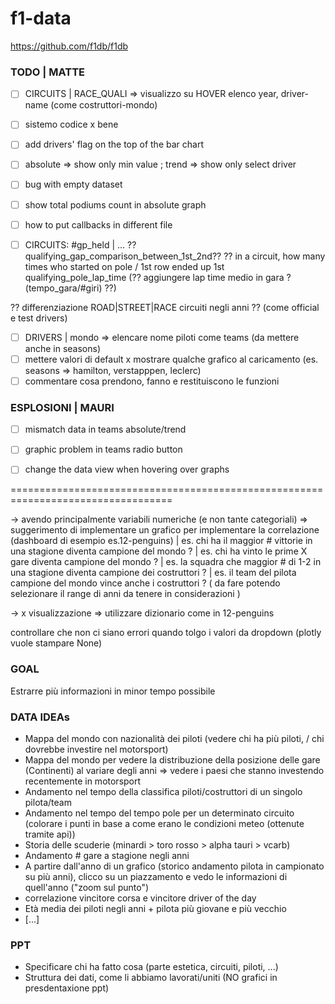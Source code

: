 # f1-data
https://github.com/f1db/f1db


### TODO | MATTE
- [ ] CIRCUITS | RACE_QUALI => visualizzo su HOVER elenco year, driver-name (come costruttori-mondo)




- [ ] sistemo codice x bene
- [ ] add drivers' flag on the top of the bar chart
- [ ] absolute => show only min value ; trend => show only select driver
- [ ] bug with empty dataset
- [ ] show total podiums count in absolute graph
- [ ] how to put callbacks in different file
- [ ] CIRCUITS:
  #gp_held | ... ??qualifying_gap_comparison_between_1st_2nd?? ?? in a circuit, how many times who started on pole / 1st row ended up 1st
  qualifying_pole_lap_time (?? aggiungere lap time medio in gara ? (tempo_gara/#giri) ??)
  
?? differenziazione ROAD|STREET|RACE circuiti negli anni ?? (come official e test drivers)
- [ ] DRIVERS | mondo =>  elencare nome piloti come teams (da mettere anche in seasons)
- [ ] mettere valori di default x mostrare qualche grafico al caricamento (es. seasons => hamilton, verstapppen, leclerc)
- [ ] commentare cosa prendono, fanno e restituiscono le funzioni

### ESPLOSIONI | MAURI
- [ ] mismatch data in teams absolute/trend
- [ ] graphic problem in teams radio button
- [ ] change the data view when hovering over graphs


==================================================================================

-> avendo principalmente variabili numeriche (e non tante categoriali)
  => suggerimento di implementare un grafico per implementare la correlazione (dashboard di esempio es.12-penguins) 
    | es. chi ha il maggior # vittorie in una stagione diventa campione del mondo ?
    | es. chi ha vinto le prime X gare diventa campione del mondo ?
    | es. la squadra che maggior # di 1-2 in una stagione diventa campione dei costruttori ?
    | es. il team del pilota campione del mondo vince anche i costruttori ?
    ( da fare potendo selezionare il range di anni da tenere in considerazioni )

-> x visualizzazione => utilizzare dizionario come in 12-penguins

controllare che non ci siano errori quando tolgo i valori da dropdown (plotly vuole stampare None)

### GOAL
Estrarre più informazioni in minor tempo possibile 

### DATA IDEAs
- Mappa del mondo con nazionalità dei piloti (vedere chi ha più piloti, / chi dovrebbe investire nel motorsport)
- Mappa del mondo per vedere la distribuzione della posizione delle gare (Continenti) al variare degli anni => vedere i paesi che stanno investendo recentemente in motorsport
- Andamento nel tempo della classifica piloti/costruttori di un singolo pilota/team
- Andamento nel tempo del tempo pole per un determinato circuito (colorare i punti in base a come erano le condizioni meteo (ottenute tramite api))
- Storia delle scuderie (minardi > toro rosso > alpha tauri > vcarb)
- Andamento # gare a stagione negli anni
- A partire dall'anno di un grafico (storico andamento pilota in campionato su più anni), clicco su un piazzamento e vedo le informazioni di quell'anno ("zoom sul punto")
- correlazione vincitore corsa e vincitore driver of the day 
- Età media dei piloti negli anni + pilota più giovane e più vecchio 
- [...]

### PPT
- Specificare chi ha fatto cosa (parte estetica, circuiti, piloti, ...)
- Struttura dei dati, come li abbiamo lavorati/uniti (NO grafici in presdentaxione ppt)

